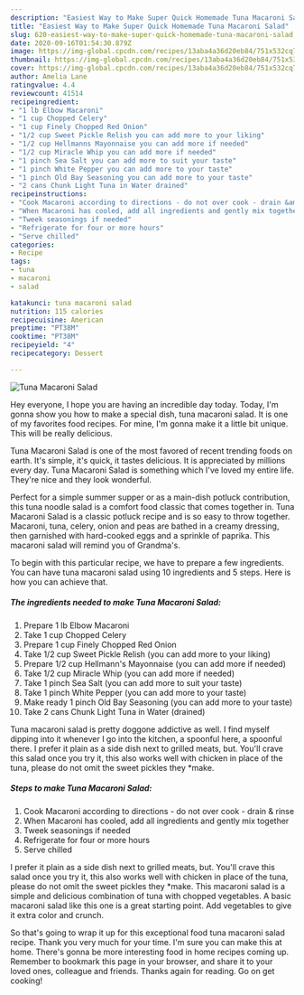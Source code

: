 ```yaml
---
description: "Easiest Way to Make Super Quick Homemade Tuna Macaroni Salad"
title: "Easiest Way to Make Super Quick Homemade Tuna Macaroni Salad"
slug: 620-easiest-way-to-make-super-quick-homemade-tuna-macaroni-salad
date: 2020-09-16T01:54:30.879Z
image: https://img-global.cpcdn.com/recipes/13aba4a36d20eb84/751x532cq70/tuna-macaroni-salad-recipe-main-photo.jpg
thumbnail: https://img-global.cpcdn.com/recipes/13aba4a36d20eb84/751x532cq70/tuna-macaroni-salad-recipe-main-photo.jpg
cover: https://img-global.cpcdn.com/recipes/13aba4a36d20eb84/751x532cq70/tuna-macaroni-salad-recipe-main-photo.jpg
author: Amelia Lane
ratingvalue: 4.4
reviewcount: 41514
recipeingredient:
- "1 lb Elbow Macaroni"
- "1 cup Chopped Celery"
- "1 cup Finely Chopped Red Onion"
- "1/2 cup Sweet Pickle Relish you can add more to your liking"
- "1/2 cup Hellmanns Mayonnaise you can add more if needed"
- "1/2 cup Miracle Whip you can add more if needed"
- "1 pinch Sea Salt you can add more to suit your taste"
- "1 pinch White Pepper you can add more to your taste"
- "1 pinch Old Bay Seasoning you can add more to your taste"
- "2 cans Chunk Light Tuna in Water drained"
recipeinstructions:
- "Cook Macaroni according to directions - do not over cook - drain &amp; rinse"
- "When Macaroni has cooled, add all ingredients and gently mix together"
- "Tweek seasonings if needed"
- "Refrigerate for four or more hours"
- "Serve chilled"
categories:
- Recipe
tags:
- tuna
- macaroni
- salad

katakunci: tuna macaroni salad 
nutrition: 115 calories
recipecuisine: American
preptime: "PT38M"
cooktime: "PT38M"
recipeyield: "4"
recipecategory: Dessert

---
```



![Tuna Macaroni Salad](https://img-global.cpcdn.com/recipes/13aba4a36d20eb84/751x532cq70/tuna-macaroni-salad-recipe-main-photo.jpg)

Hey everyone, I hope you are having an incredible day today. Today, I'm gonna show you how to make a special dish, tuna macaroni salad. It is one of my favorites food recipes. For mine, I'm gonna make it a little bit unique. This will be really delicious.

Tuna Macaroni Salad is one of the most favored of recent trending foods on earth. It's simple, it's quick, it tastes delicious. It is appreciated by millions every day. Tuna Macaroni Salad is something which I've loved my entire life. They're nice and they look wonderful.

Perfect for a simple summer supper or as a main-dish potluck contribution, this tuna noodle salad is a comfort food classic that comes together in. Tuna Macaroni Salad is a classic potluck recipe and is so easy to throw together. Macaroni, tuna, celery, onion and peas are bathed in a creamy dressing, then garnished with hard-cooked eggs and a sprinkle of paprika. This macaroni salad will remind you of Grandma&#39;s.


To begin with this particular recipe, we have to prepare a few ingredients. You can have tuna macaroni salad using 10 ingredients and 5 steps. Here is how you can achieve that.

<!--inarticleads1-->

##### The ingredients needed to make Tuna Macaroni Salad:

1. Prepare 1 lb Elbow Macaroni
1. Take 1 cup Chopped Celery
1. Prepare 1 cup Finely Chopped Red Onion
1. Take 1/2 cup Sweet Pickle Relish (you can add more to your liking)
1. Prepare 1/2 cup Hellmann&#39;s Mayonnaise (you can add more if needed)
1. Take 1/2 cup Miracle Whip (you can add more if needed)
1. Take 1 pinch Sea Salt (you can add more to suit your taste)
1. Take 1 pinch White Pepper (you can add more to your taste)
1. Make ready 1 pinch Old Bay Seasoning (you can add more to your taste)
1. Take 2 cans Chunk Light Tuna in Water (drained)


Tuna macaroni salad is pretty doggone addictive as well. I find myself dipping into it whenever I go into the kitchen, a spoonful here, a spoonful there. I prefer it plain as a side dish next to grilled meats, but. You&#39;ll crave this salad once you try it, this also works well with chicken in place of the tuna, please do not omit the sweet pickles they *make. 

<!--inarticleads2-->

##### Steps to make Tuna Macaroni Salad:

1. Cook Macaroni according to directions - do not over cook - drain &amp; rinse
1. When Macaroni has cooled, add all ingredients and gently mix together
1. Tweek seasonings if needed
1. Refrigerate for four or more hours
1. Serve chilled


I prefer it plain as a side dish next to grilled meats, but. You&#39;ll crave this salad once you try it, this also works well with chicken in place of the tuna, please do not omit the sweet pickles they *make. This macaroni salad is a simple and delicious combination of tuna with chopped vegetables. A basic macaroni salad like this one is a great starting point. Add vegetables to give it extra color and crunch. 

So that's going to wrap it up for this exceptional food tuna macaroni salad recipe. Thank you very much for your time. I'm sure you can make this at home. There's gonna be more interesting food in home recipes coming up. Remember to bookmark this page in your browser, and share it to your loved ones, colleague and friends. Thanks again for reading. Go on get cooking!
